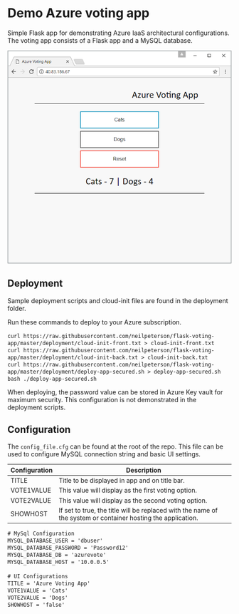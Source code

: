 # Demo Azure voting app

Simple Flask app for demonstrating Azure IaaS architectural configurations. The voting app consists of a Flask app and a MySQL database.

![](./vote-app.png)

## Deployment

Sample deployment scripts and cloud-init files are found in the deployment folder.

Run these commands to deploy to your Azure subscription.

```
curl https://raw.githubusercontent.com/neilpeterson/flask-voting-app/master/deployment/cloud-init-front.txt > cloud-init-front.txt
curl https://raw.githubusercontent.com/neilpeterson/flask-voting-app/master/deployment/cloud-init-back.txt > cloud-init-back.txt
curl https://raw.githubusercontent.com/neilpeterson/flask-voting-app/master/deployment/deploy-app-secured.sh > deploy-app-secured.sh
bash ./deploy-app-secured.sh
``` 

When deploying, the password value can be stored in Azure Key vault for maximum security. This configuration is not demonstrated in the deployment scripts. 

## Configuration

The `config_file.cfg` can be found at the root of the repo. This file can be used to configure MySQL connection string and basic UI settings.

| Configuration | Description |
|----|----|
| TITLE | Title to be displayed in app and on title bar. |
| VOTE1VALUE | This value will display as the first voting option. |
| VOTE2VALUE| This value will display as the second voting option. |
| SHOWHOST | If set to true, the title will be replaced with the name of the system or container hosting the application.  |

```
# MySql Configuration
MYSQL_DATABASE_USER = 'dbuser'
MYSQL_DATABASE_PASSWORD = 'Password12'
MYSQL_DATABASE_DB = 'azurevote'
MYSQL_DATABASE_HOST = '10.0.0.5'

# UI Configurations
TITLE = 'Azure Voting App'
VOTE1VALUE = 'Cats'
VOTE2VALUE = 'Dogs'
SHOWHOST = 'false'
```